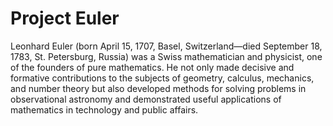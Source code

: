 # Project Euler
Leonhard Euler (born April 15, 1707, Basel, Switzerland—died September 18, 1783, St. Petersburg, Russia) was a Swiss mathematician and physicist, one of the founders of pure mathematics. He not only made decisive and formative contributions to the subjects of geometry, calculus, mechanics, and number theory but also developed methods for solving problems in observational astronomy and demonstrated useful applications of mathematics in technology and public affairs.